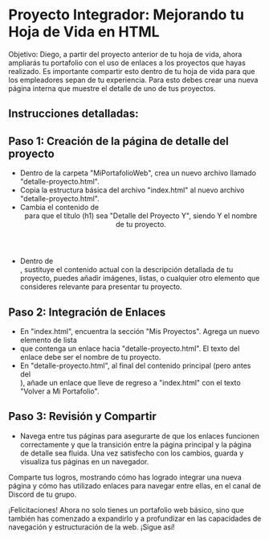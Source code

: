 # Proyecto Integrador: Mejorando tu Hoja de Vida en HTML
Objetivo: Diego, a partir del proyecto anterior de tu hoja de vida, ahora ampliarás tu portafolio con el uso de enlaces a los proyectos que hayas realizado. Es importante compartir esto dentro de tu hoja de vida para que los empleadores sepan de tu experiencia. Para esto debes crear una nueva página interna que muestre el detalle de uno de tus proyectos.

## Instrucciones detalladas:
## Paso 1: Creación de la página de detalle del proyecto
- Dentro de la carpeta "MiPortafolioWeb", crea un nuevo archivo llamado "detalle-proyecto.html".
- Copia la estructura básica del archivo "index.html" al nuevo archivo "detalle-proyecto.html".
- Cambia el contenido de <header> para que el título (h1) sea "Detalle del Proyecto Y", siendo Y el nombre de tu proyecto.
- Dentro de <main>, sustituye el contenido actual con la descripción detallada de tu proyecto, puedes añadir imágenes, listas, o cualquier otro elemento que consideres relevante para presentar tu proyecto.

## Paso 2: Integración de Enlaces
- En "index.html", encuentra la sección "Mis Proyectos". Agrega un nuevo elemento de lista <li> que contenga un enlace <a> hacia "detalle-proyecto.html". El texto del enlace debe ser el nombre de tu proyecto.
- En "detalle-proyecto.html", al final del contenido principal (pero antes del <footer>), añade un enlace que lleve de regreso a "index.html" con el texto "Volver a Mi Portafolio".

## Paso 3: Revisión y Compartir
- Navega entre tus páginas para asegurarte de que los enlaces funcionen correctamente y que la transición entre la página principal y la página de detalle sea fluida. Una vez satisfecho con los cambios, guarda y visualiza tus páginas en un navegador.

Comparte tus logros, mostrando cómo has logrado integrar una nueva página y cómo has utilizado enlaces para navegar entre ellas, en el canal de Discord de tu grupo.

¡Felicitaciones! Ahora no solo tienes un portafolio web básico, sino que también has comenzado a expandirlo y a profundizar en las capacidades de navegación y estructuración de la web. ¡Sigue así!
